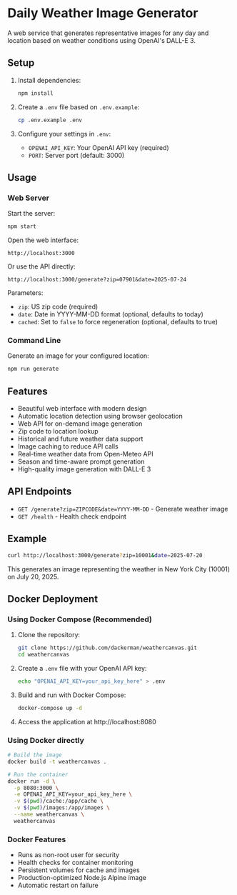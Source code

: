 # Daily Weather Image Generator

A web service that generates representative images for any day and location based on weather conditions using OpenAI's DALL-E 3.

## Setup

1. Install dependencies:
   ```bash
   npm install
   ```

2. Create a `.env` file based on `.env.example`:
   ```bash
   cp .env.example .env
   ```

3. Configure your settings in `.env`:
   - `OPENAI_API_KEY`: Your OpenAI API key (required)
   - `PORT`: Server port (default: 3000)

## Usage

### Web Server

Start the server:
```bash
npm start
```

Open the web interface:
```
http://localhost:3000
```

Or use the API directly:
```
http://localhost:3000/generate?zip=07901&date=2025-07-24
```

Parameters:
- `zip`: US zip code (required)
- `date`: Date in YYYY-MM-DD format (optional, defaults to today)
- `cached`: Set to `false` to force regeneration (optional, defaults to true)

### Command Line

Generate an image for your configured location:
```bash
npm run generate
```

## Features

- Beautiful web interface with modern design
- Automatic location detection using browser geolocation
- Web API for on-demand image generation
- Zip code to location lookup
- Historical and future weather data support
- Image caching to reduce API calls
- Real-time weather data from Open-Meteo API
- Season and time-aware prompt generation
- High-quality image generation with DALL-E 3

## API Endpoints

- `GET /generate?zip=ZIPCODE&date=YYYY-MM-DD` - Generate weather image
- `GET /health` - Health check endpoint

## Example

```bash
curl http://localhost:3000/generate?zip=10001&date=2025-07-20
```

This generates an image representing the weather in New York City (10001) on July 20, 2025.

## Docker Deployment

### Using Docker Compose (Recommended)

1. Clone the repository:
   ```bash
   git clone https://github.com/dackerman/weathercanvas.git
   cd weathercanvas
   ```

2. Create a `.env` file with your OpenAI API key:
   ```bash
   echo "OPENAI_API_KEY=your_api_key_here" > .env
   ```

3. Build and run with Docker Compose:
   ```bash
   docker-compose up -d
   ```

4. Access the application at http://localhost:8080

### Using Docker directly

```bash
# Build the image
docker build -t weathercanvas .

# Run the container
docker run -d \
  -p 8080:3000 \
  -e OPENAI_API_KEY=your_api_key_here \
  -v $(pwd)/cache:/app/cache \
  -v $(pwd)/images:/app/images \
  --name weathercanvas \
  weathercanvas
```

### Docker Features

- Runs as non-root user for security
- Health checks for container monitoring
- Persistent volumes for cache and images
- Production-optimized Node.js Alpine image
- Automatic restart on failure